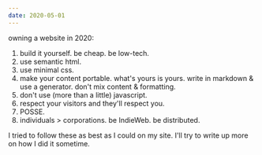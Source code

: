 ```yaml
---
date: 2020-05-01
---
```

owning a website in 2020:

1. build it yourself. be cheap. be low-tech.
2. use semantic html.
3. use minimal css.
4. make your content portable. what's yours is yours. write in markdown & use a generator. don't mix content & formatting.
5. don't use (more than a little) javascript.
6. respect your visitors and they'll respect you. 
7. POSSE.
8. individuals > corporations. be IndieWeb. be distributed.

I tried to follow these as best as I could on my site. I'll try to write up more on how I did it sometime.
